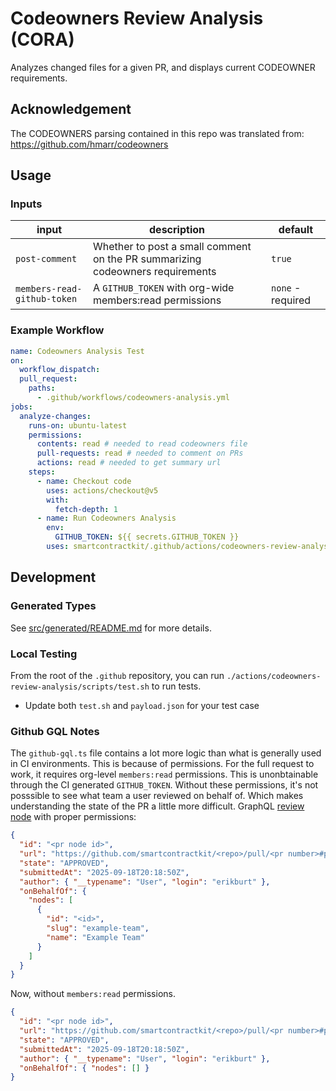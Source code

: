 # Codeowners Review Analysis (CORA)

Analyzes changed files for a given PR, and displays current CODEOWNER
requirements.

## Acknowledgement

The CODEOWNERS parsing contained in this repo was translated from:
https://github.com/hmarr/codeowners

## Usage

### Inputs

| input                       | description                                                                   | default           |
| --------------------------- | ----------------------------------------------------------------------------- | ----------------- |
| `post-comment`              | Whether to post a small comment on the PR summarizing codeowners requirements | `true`            |
| `members-read-github-token` | A `GITHUB_TOKEN` with org-wide members:read permissions                       | `none` - required |

### Example Workflow

```yaml
name: Codeowners Analysis Test
on:
  workflow_dispatch:
  pull_request:
    paths:
      - .github/workflows/codeowners-analysis.yml
jobs:
  analyze-changes:
    runs-on: ubuntu-latest
    permissions:
      contents: read # needed to read codeowners file
      pull-requests: read # needed to comment on PRs
      actions: read # needed to get summary url
    steps:
      - name: Checkout code
        uses: actions/checkout@v5
        with:
          fetch-depth: 1
      - name: Run Codeowners Analysis
        env:
          GITHUB_TOKEN: ${{ secrets.GITHUB_TOKEN }}
        uses: smartcontractkit/.github/actions/codeowners-review-analysis@<tag>
```

## Development

### Generated Types

See [src/generated/README.md](./src/generated/README.md) for more details.

### Local Testing

From the root of the `.github` repository, you can run
`./actions/codeowners-review-analysis/scripts/test.sh` to run tests.

- Update both `test.sh` and `payload.json` for your test case

### Github GQL Notes

The `github-gql.ts` file contains a lot more logic than what is generally used
in CI environments. This is because of permissions. For the full request to
work, it requires org-level `members:read` permissions. This is unonbtainable
through the CI generated `GITHUB_TOKEN`. Without these permissions, it's not
posssible to see what team a user reviewed on behalf of. Which makes
understanding the state of the PR a little more difficult. GraphQL
[review node](https://docs.github.com/en/graphql/reference/objects#pullrequestreview)
with proper permissions:

```json
{
  "id": "<pr node id>",
  "url": "https://github.com/smartcontractkit/<repo>/pull/<pr number>#pullrequestreview-<pr id>",
  "state": "APPROVED",
  "submittedAt": "2025-09-18T20:18:50Z",
  "author": { "__typename": "User", "login": "erikburt" },
  "onBehalfOf": {
    "nodes": [
      {
        "id": "<id>",
        "slug": "example-team",
        "name": "Example Team"
      }
    ]
  }
}
```

Now, without `members:read` permissions.

```json
{
  "id": "<pr node id>",
  "url": "https://github.com/smartcontractkit/<repo>/pull/<pr number>#pullrequestreview-<pr id>",
  "state": "APPROVED",
  "submittedAt": "2025-09-18T20:18:50Z",
  "author": { "__typename": "User", "login": "erikburt" },
  "onBehalfOf": { "nodes": [] }
}
```
